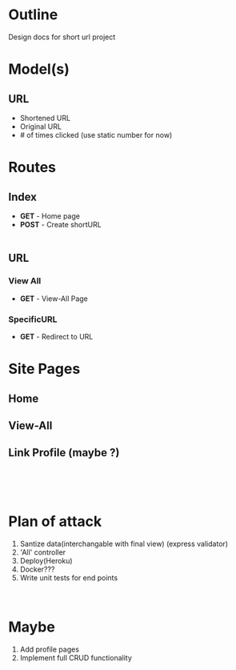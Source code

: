 # Outline
Design docs for short url project
# Model(s)
## URL
- Shortened URL
- Original URL
- \# of times clicked (use static number for now)
# Routes
## Index
- **GET** - Home page
- **POST** - Create shortURL 
</br></br>
## URL
### View All
- **GET** - View-All Page
### SpecificURL
- **GET** - Redirect to URL
# Site Pages
## Home
## View-All
## Link Profile (maybe ?)
</br> </br> </br>
# Plan of attack
1. Santize data(interchangable with final view) (express validator)
1. 'All' controller
1. Deploy(Heroku)
1. Docker???
1. Write unit tests for end points
</br> </br> </br>
# Maybe
1. Add profile pages
1. Implement full CRUD functionality